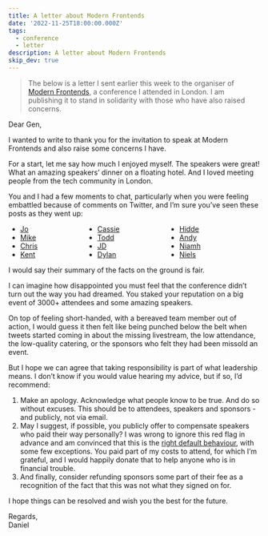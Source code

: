 ```yaml
---
title: A letter about Modern Frontends
date: '2022-11-25T18:00:00.000Z'
tags:
  - conference
  - letter
description: A letter about Modern Frontends
skip_dev: true
---
```


> The below is a letter I sent earlier this week to the organiser of [Modern Frontends](https://www.modernfrontends.live/), a conference I attended in London. I am publishing it to stand in solidarity with those who have also raised concerns.

Dear Gen,

I wanted to write to thank you for the invitation to speak at Modern Frontends and also raise some concerns I have.

For a start, let me say how much I enjoyed myself. The speakers were great! What an amazing speakers’ dinner on a floating hotel. And I loved meeting people from the tech community in London.

You and I had a few moments to chat, particularly when you were feeling embattled because of comments on Twitter, and I’m sure you’ve seen these posts as they went up:

<ul style="display:grid; grid-template-columns: auto auto auto;margin:0.5rem 0;">

<li style="margin:0"><a href="https://dev.to/thisisjofrank/my-experience-of-modern-frontends-conference-1cgg">Jo</a></li>
<li style="margin:0"><a href="https://www.cassie.codes/posts/modern-frontends/">Cassie</a></li>
<li style="margin:0"><a href="https://hidde.blog/modern-frontends-live/">Hidde</a></li>
<li style="margin:0"><a href="https://mhartington.io/post/modern-frontends-live/">Mike</a></li>
<li style="margin:0"><a href="https://toddl.dev/posts/modern-frontends/">Todd</a></li>
<li style="margin:0"><a href="https://andy-bell.co.uk/modern-frontends-live/">Andy</a></li>
<li style="margin:0"><a href="https://christopherallanperry.github.io/blog/2022/11/20/modern_frontends-an_attendees_perspective.html">Chris</a></li>
<li style="margin:0"><a href="https://jdhillen.com/blog/my-experience-at-modern-frontends-live/">JD</a></li>
<li style="margin:0"><a href="https://dev.to/niamhmccoo/my-experience-at-modern-frontends-live-1lcn">Niamh</a></li>
<li style="margin:0"><a href="https://kentcdodds.com/blog/my-modern-frontends-live-experience">Kent</a></li>
<li style="margin:0"><a href="https://dylanbeattie.net/2022/11/22/modern-frontends-2022.html">Dylan</a></li>
<li style="margin:0"><a href="https://nielsleenheer.com/articles/2022/red-flag-speakers-having-to-cover-their-own-travel/">Niels</a></li>

</ul>

I would say their summary of the facts on the ground is fair.

I can imagine how disappointed you must feel that the conference didn’t turn out the way you had dreamed. You staked your reputation on a big event of 3000+ attendees and some amazing speakers.

On top of feeling short-handed, with a bereaved team member out of action, I would guess it then felt like being punched below the belt when tweets started coming in about the missing livestream, the low attendance, the low-quality catering, or the sponsors who felt they had been missold an event. 

But I hope we can agree that taking responsibility is part of what leadership means. I don’t know if you would value hearing my advice, but if so, I’d recommend:

1. Make an apology. Acknowledge what people know to be true. And do so without excuses. This should be to attendees, speakers and sponsors - and publicly, not via email.
2. May I suggest, if possible, you publicly offer to compensate speakers who paid their way personally? I was wrong to ignore this red flag in advance and am convinced that this is the [right default behaviour](https://nielsleenheer.com/articles/2022/red-flag-speakers-having-to-cover-their-own-travel/), with some few exceptions. You paid part of my costs to attend, for which I’m grateful, and I would happily donate that to help anyone who is in financial trouble.
3. And finally, consider refunding sponsors some part of their fee as a recognition of the fact that this was not what they signed on for.

I hope things can be resolved and wish you the best for the future.

Regards,<br>
Daniel

